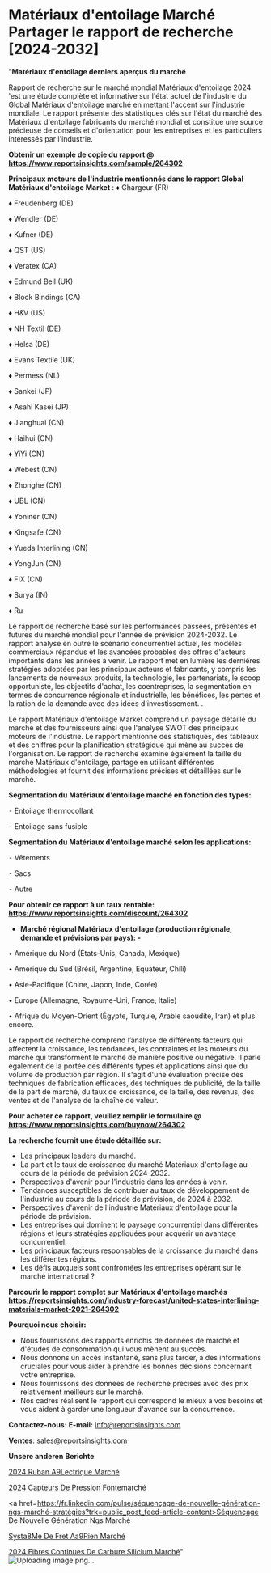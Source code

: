 # Matériaux d'entoilage Marché Partager le rapport de recherche [2024-2032]

"<strong>Matériaux d'entoilage derniers aperçus du marché</strong>

Rapport de recherche sur le marché mondial Matériaux d'entoilage 2024 'est une étude complète et informative sur l'état actuel de l'industrie du Global Matériaux d'entoilage marché en mettant l'accent sur l'industrie mondiale. Le rapport présente des statistiques clés sur l'état du marché des Matériaux d'entoilage fabricants du marché mondial et constitue une source précieuse de conseils et d'orientation pour les entreprises et les particuliers intéressés par l'industrie.

<strong>Obtenir un exemple de copie du rapport @ <a href=https://www.reportsinsights.com/sample/264302>https://www.reportsinsights.com/sample/264302</a></strong>

<strong>Principaux moteurs de l'industrie mentionnés dans le rapport Global Matériaux d'entoilage Market</strong> :
♦ Chargeur (FR)

♦ Freudenberg (DE)

♦ Wendler (DE)

♦ Kufner (DE)

♦ QST (US)

♦ Veratex (CA)

♦ Edmund Bell (UK)

♦ Block Bindings (CA)

♦ H&V (US)

♦ NH Textil (DE)

♦ Helsa (DE)

♦ Evans Textile (UK)

♦ Permess (NL)

♦ Sankei (JP)

♦ Asahi Kasei (JP)

♦ Jianghuai (CN)

♦ Haihui (CN)

♦ YiYi (CN)

♦ Webest (CN)

♦ Zhonghe (CN)

♦ UBL (CN)

♦ Yoniner (CN)

♦ Kingsafe (CN)

♦ Yueda Interlining (CN)

♦ YongJun (CN)

♦ FIX (CN)

♦ Surya (IN)

♦ Ru

Le rapport de recherche basé sur les performances passées, présentes et futures du marché mondial pour l'année de prévision 2024-2032. Le rapport analyse en outre le scénario concurrentiel actuel, les modèles commerciaux répandus et les avancées probables des offres d'acteurs importants dans les années à venir. Le rapport met en lumière les dernières stratégies adoptées par les principaux acteurs et fabricants, y compris les lancements de nouveaux produits, la technologie, les partenariats, le scoop opportuniste, les objectifs d'achat, les coentreprises, la segmentation en termes de concurrence régionale et industrielle, les bénéfices, les pertes et la ration de la demande avec des idées d'investissement. .

Le rapport Matériaux d'entoilage Market comprend un paysage détaillé du marché et des fournisseurs ainsi que l'analyse SWOT des principaux moteurs de l'industrie. Le rapport mentionne des statistiques, des tableaux et des chiffres pour la planification stratégique qui mène au succès de l'organisation. Le rapport de recherche examine également la taille du marché Matériaux d'entoilage, partage en utilisant différentes méthodologies et fournit des informations précises et détaillées sur le marché.

<strong>Segmentation du Matériaux d'entoilage marché en fonction des types:</strong>


⁃ Entoilage thermocollant

⁃ Entoilage sans fusible

<strong>Segmentation du Matériaux d'entoilage marché selon les applications:</strong>


⁃ Vêtements

⁃ Sacs

⁃ Autre

<strong>Pour obtenir ce rapport à un taux rentable: <a href=https://www.reportsinsights.com/discount/264302>https://www.reportsinsights.com/discount/264302</a></strong>
<ul>
  <li><strong>Marché régional Matériaux d'entoilage (production régionale, demande et prévisions par pays): -</strong></li>
</ul>
• Amérique du Nord (États-Unis, Canada, Mexique)

• Amérique du Sud (Brésil, Argentine, Equateur, Chili)

• Asie-Pacifique (Chine, Japon, Inde, Corée)

• Europe (Allemagne, Royaume-Uni, France, Italie)

• Afrique du Moyen-Orient (Égypte, Turquie, Arabie saoudite, Iran) et plus encore.

Le rapport de recherche comprend l’analyse de différents facteurs qui affectent la croissance, les tendances, les contraintes et les moteurs du marché qui transforment le marché de manière positive ou négative. Il parle également de la portée des différents types et applications ainsi que du volume de production par région. Il s'agit d'une évaluation précise des techniques de fabrication efficaces, des techniques de publicité, de la taille de la part de marché, du taux de croissance, de la taille, des revenus, des ventes et de l'analyse de la chaîne de valeur.

<strong>Pour acheter ce rapport, veuillez remplir le formulaire @   <a href=https://www.reportsinsights.com/buynow/264302>https://www.reportsinsights.com/buynow/264302</a></strong>

<strong>La recherche fournit une étude détaillée sur:</strong>
<ul>
  <li>Les principaux leaders du marché.</li>
  <li>La part et le taux de croissance du marché Matériaux d'entoilage au cours de la période de prévision 2024-2032.</li>
  <li>Perspectives d'avenir pour l'industrie dans les années à venir.</li>
  <li>Tendances susceptibles de contribuer au taux de développement de l'industrie au cours de la période de prévision, de 2024 à 2032.</li>
  <li>Perspectives d'avenir de l'industrie Matériaux d'entoilage pour la période de prévision.</li>
  <li>Les entreprises qui dominent le paysage concurrentiel dans différentes régions et leurs stratégies appliquées pour acquérir un avantage concurrentiel.</li>
  <li>Les principaux facteurs responsables de la croissance du marché dans les différentes régions.</li>
  <li>Les défis auxquels sont confrontées les entreprises opérant sur le marché international ?</li>
</ul>

<strong>Parcourir le rapport complet sur Matériaux d'entoilage marchés <a href=https://reportsinsights.com/industry-forecast/united-states-interlining-materials-market-2021-264302>https://reportsinsights.com/industry-forecast/united-states-interlining-materials-market-2021-264302</a></strong>

<strong>Pourquoi nous choisir:</strong>
<ul>
  <li>Nous fournissons des rapports enrichis de données de marché et d'études de consommation qui vous mènent au succès.</li>
  <li>Nous donnons un accès instantané, sans plus tarder, à des informations cruciales pour vous aider à prendre les bonnes décisions concernant votre entreprise.</li>
  <li>Nous fournissons des données de recherche précises avec des prix relativement meilleurs sur le marché.</li>
  <li>Nos cadres réalisent le rapport qui correspond le mieux à vos besoins et vous aident à garder une longueur d'avance sur la concurrence.</li>
</ul>
<strong>Contactez-nous:
</strong><strong>E-mail:</strong> <a href=mailto:info@reportsinsights.com>info@reportsinsights.com</a>

<strong>Ventes</strong>: <a href=mailto:sales@reportsinsights.com>sales@reportsinsights.com</a>

<strong>Unsere anderen Berichte</strong>

<a href=https://www.linkedin.com/pulse/2024-ruban-%C3%A9lectrique-march%C3%A9-tendances-7t82e/>2024 Ruban A9Lectrique Marché</a>

<a href=https://www.linkedin.com/pulse/2024-capteurs-de-pression-fontemarché-analyse-70dnc/>2024 Capteurs De Pression Fontemarché</a>

<a href=https://fr.linkedin.com/pulse/séquençage-de-nouvelle-génération-ngs-marché-stratégies?trk=public_post_feed-article-content>Séquençage De Nouvelle Génération Ngs Marché</a>

<a href=https://www.linkedin.com/pulse/syst%C3%A8me-de-fret-a%C3%A9rien-march%C3%A9-rapport-sc%C3%A9nario-1rcuf/>Systa8Me De Fret Aa9Rien Marché</a>

<a href=https://www.linkedin.com/pulse/2024-fibres-continues-de-carbure-silicium-march%C3%A9-un2gc/>2024 Fibres Continues De Carbure Silicium Marché</a>"
![Uploading image.png…]()

